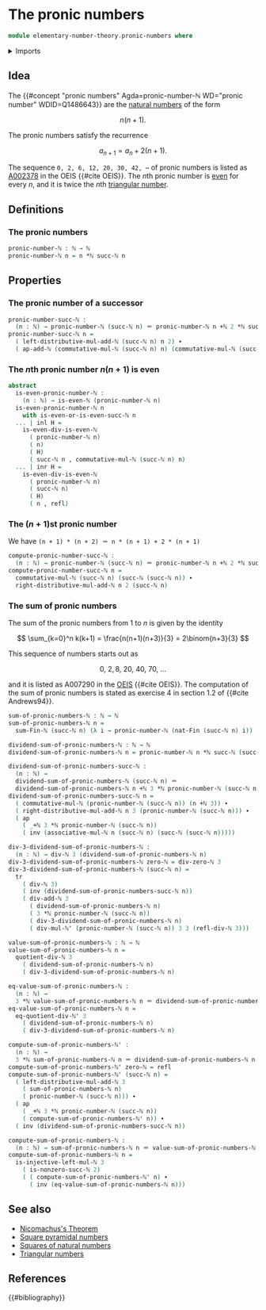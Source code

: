 # The pronic numbers

```agda
module elementary-number-theory.pronic-numbers where
```

<details><summary>Imports</summary>

```agda
open import elementary-number-theory.addition-natural-numbers
open import elementary-number-theory.divisibility-natural-numbers
open import elementary-number-theory.multiplication-natural-numbers
open import elementary-number-theory.natural-numbers
open import elementary-number-theory.parity-natural-numbers
open import elementary-number-theory.sums-of-natural-numbers

open import foundation.action-on-identifications-functions
open import foundation.dependent-pair-types
open import foundation.coproduct-types
open import foundation.identity-types
open import foundation.transport-along-identifications

open import univalent-combinatorics.standard-finite-types
```

</details>

## Idea

The
{{#concept "pronic numbers" Agda=pronic-number-ℕ WD="pronic number" WDID=Q1486643}}
are the [natural numbers](elementary-number-theory.natural-numbers.md) of the
form

$$
  n(n+1).
$$

The pronic numbers satisfy the recurrence

$$
  a_{n+1} = a_n + 2(n+1).
$$

The sequence `0, 2, 6, 12, 20, 30, 42, ⋯` of pronic numbers is listed as
[A002378](https://oeis.org/A002378) in the OEIS {{#cite OEIS}}. The $n$th pronic
number is [even](elementary-number-theory.parity-natural-numbers.md) for every
$n$, and it is twice the $n$th
[triangular number](elementary-number-theory.triangular-numbers.md).

## Definitions

### The pronic numbers

```agda
pronic-number-ℕ : ℕ → ℕ
pronic-number-ℕ n = n *ℕ succ-ℕ n
```

## Properties

### The pronic number of a successor

```agda
pronic-number-succ-ℕ :
  (n : ℕ) → pronic-number-ℕ (succ-ℕ n) ＝ pronic-number-ℕ n +ℕ 2 *ℕ succ-ℕ n
pronic-number-succ-ℕ n =
  ( left-distributive-mul-add-ℕ (succ-ℕ n) n 2) ∙
  ( ap-add-ℕ (commutative-mul-ℕ (succ-ℕ n) n) (commutative-mul-ℕ (succ-ℕ n) 2))
```

### The $n$th pronic number $n(n + 1)$ is even

```agda
abstract
  is-even-pronic-number-ℕ :
    (n : ℕ) → is-even-ℕ (pronic-number-ℕ n)
  is-even-pronic-number-ℕ n
    with is-even-or-is-even-succ-ℕ n
  ... | inl H =
    is-even-div-is-even-ℕ
      ( pronic-number-ℕ n)
      ( n)
      ( H)
      ( succ-ℕ n , commutative-mul-ℕ (succ-ℕ n) n)
  ... | inr H =
    is-even-div-is-even-ℕ
      ( pronic-number-ℕ n)
      ( succ-ℕ n)
      ( H)
      ( n , refl)
```

### The $(n+1)$st pronic number

We have `(n + 1) * (n + 2) ＝ n * (n + 1) + 2 * (n + 1)`

```agda
compute-pronic-number-succ-ℕ :
  (n : ℕ) → pronic-number-ℕ (succ-ℕ n) ＝ pronic-number-ℕ n +ℕ 2 *ℕ succ-ℕ n
compute-pronic-number-succ-ℕ n =
  commutative-mul-ℕ (succ-ℕ n) (succ-ℕ (succ-ℕ n)) ∙
  right-distributive-mul-add-ℕ n 2 (succ-ℕ n)
```

### The sum of pronic numbers

The sum of the pronic numbers from $1$ to $n$ is given by the identity

$$
  \sum_{k=0}^n k(k+1) = \frac{n(n+1)(n+3)}{3} = 2\binom{n+3}{3}
$$

This sequence of numbers starts out as

$$
  0,\ 2,  8,\ 20,\ 40,\ 70,\ \ldots
$$

and it is listed as A007290 in the [OEIS](literature.oeis.md) {{#cite OEIS}}.
The computation of the sum of pronic numbers is stated as exercise 4 in section
1.2 of {{#cite Andrews94}}.

```agda
sum-of-pronic-numbers-ℕ : ℕ → ℕ
sum-of-pronic-numbers-ℕ n =
  sum-Fin-ℕ (succ-ℕ n) (λ i → pronic-number-ℕ (nat-Fin (succ-ℕ n) i))

dividend-sum-of-pronic-numbers-ℕ : ℕ → ℕ
dividend-sum-of-pronic-numbers-ℕ n = pronic-number-ℕ n *ℕ succ-ℕ (succ-ℕ n)

dividend-sum-of-pronic-numbers-succ-ℕ :
  (n : ℕ) →
  dividend-sum-of-pronic-numbers-ℕ (succ-ℕ n) ＝
  dividend-sum-of-pronic-numbers-ℕ n +ℕ 3 *ℕ pronic-number-ℕ (succ-ℕ n)
dividend-sum-of-pronic-numbers-succ-ℕ n =
  ( commutative-mul-ℕ (pronic-number-ℕ (succ-ℕ n)) (n +ℕ 3)) ∙
  ( right-distributive-mul-add-ℕ n 3 (pronic-number-ℕ (succ-ℕ n))) ∙
  ( ap
    ( _+ℕ 3 *ℕ pronic-number-ℕ (succ-ℕ n))
    ( inv (associative-mul-ℕ n (succ-ℕ n) (succ-ℕ (succ-ℕ n)))))

div-3-dividend-sum-of-pronic-numbers-ℕ :
  (n : ℕ) → div-ℕ 3 (dividend-sum-of-pronic-numbers-ℕ n)
div-3-dividend-sum-of-pronic-numbers-ℕ zero-ℕ = div-zero-ℕ 3
div-3-dividend-sum-of-pronic-numbers-ℕ (succ-ℕ n) =
  tr
    ( div-ℕ 3)
    ( inv (dividend-sum-of-pronic-numbers-succ-ℕ n))
    ( div-add-ℕ 3
      ( dividend-sum-of-pronic-numbers-ℕ n)
      ( 3 *ℕ pronic-number-ℕ (succ-ℕ n))
      ( div-3-dividend-sum-of-pronic-numbers-ℕ n)
      ( div-mul-ℕ' (pronic-number-ℕ (succ-ℕ n)) 3 3 (refl-div-ℕ 3)))

value-sum-of-pronic-numbers-ℕ : ℕ → ℕ
value-sum-of-pronic-numbers-ℕ n =
  quotient-div-ℕ 3
    ( dividend-sum-of-pronic-numbers-ℕ n)
    ( div-3-dividend-sum-of-pronic-numbers-ℕ n)

eq-value-sum-of-pronic-numbers-ℕ :
  (n : ℕ) →
  3 *ℕ value-sum-of-pronic-numbers-ℕ n ＝ dividend-sum-of-pronic-numbers-ℕ n
eq-value-sum-of-pronic-numbers-ℕ n =
  eq-quotient-div-ℕ' 3
    ( dividend-sum-of-pronic-numbers-ℕ n)
    ( div-3-dividend-sum-of-pronic-numbers-ℕ n)

compute-sum-of-pronic-numbers-ℕ' :
  (n : ℕ) →
  3 *ℕ sum-of-pronic-numbers-ℕ n ＝ dividend-sum-of-pronic-numbers-ℕ n
compute-sum-of-pronic-numbers-ℕ' zero-ℕ = refl
compute-sum-of-pronic-numbers-ℕ' (succ-ℕ n) =
  ( left-distributive-mul-add-ℕ 3
    ( sum-of-pronic-numbers-ℕ n)
    ( pronic-number-ℕ (succ-ℕ n))) ∙
  ( ap
    ( _+ℕ 3 *ℕ pronic-number-ℕ (succ-ℕ n))
    ( compute-sum-of-pronic-numbers-ℕ' n)) ∙
  ( inv (dividend-sum-of-pronic-numbers-succ-ℕ n))

compute-sum-of-pronic-numbers-ℕ :
  (n : ℕ) → sum-of-pronic-numbers-ℕ n ＝ value-sum-of-pronic-numbers-ℕ n
compute-sum-of-pronic-numbers-ℕ n =
  is-injective-left-mul-ℕ 3
    ( is-nonzero-succ-ℕ 2)
    ( ( compute-sum-of-pronic-numbers-ℕ' n) ∙
      ( inv (eq-value-sum-of-pronic-numbers-ℕ n)))
```

## See also

- [Nicomachus's Theorem](elementary-number-theory.nicomachuss-theorem.md)
- [Square pyramidal numbers](elementary-number-theory.square-pyramidal-numbers.md)
- [Squares of natural numbers](elementary-number-theory.squares-natural-numbers.md)
- [Triangular numbers](elementary-number-theory.triangular-numbers.md)

## References

{{#bibliography}}
